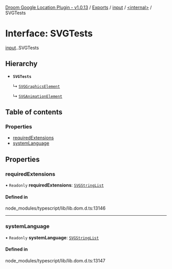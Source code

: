 [Droom Google Location Plugin - v1.0.13](../README.md) / [Exports](../modules.md) / [input](../modules/input.md) / [<internal\>](../modules/input._internal_.md) / SVGTests

# Interface: SVGTests

[input](../modules/input.md).[<internal>](../modules/input._internal_.md).SVGTests

## Hierarchy

- **`SVGTests`**

  ↳ [`SVGGraphicsElement`](input._internal_.SVGGraphicsElement.md)

  ↳ [`SVGAnimationElement`](input._internal_.SVGAnimationElement.md)

## Table of contents

### Properties

- [requiredExtensions](input._internal_.SVGTests.md#requiredextensions)
- [systemLanguage](input._internal_.SVGTests.md#systemlanguage)

## Properties

### requiredExtensions

• `Readonly` **requiredExtensions**: [`SVGStringList`](../modules/input._internal_.md#svgstringlist)

#### Defined in

node_modules/typescript/lib/lib.dom.d.ts:13146

___

### systemLanguage

• `Readonly` **systemLanguage**: [`SVGStringList`](../modules/input._internal_.md#svgstringlist)

#### Defined in

node_modules/typescript/lib/lib.dom.d.ts:13147
